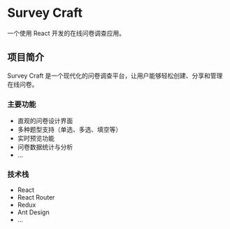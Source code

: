 # Survey Craft

一个使用 React 开发的在线问卷调查应用。

## 项目简介

Survey Craft 是一个现代化的问卷调查平台，让用户能够轻松创建、分享和管理在线问卷。

### 主要功能
- 直观的问卷设计界面
- 多种题型支持（单选、多选、填空等）
- 实时预览功能
- 问卷数据统计与分析
- ...

### 技术栈
- React
- React Router
- Redux
- Ant Design
- ...